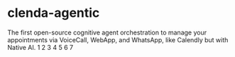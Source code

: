 # clenda-agentic
The first open-source cognitive agent orchestration to manage your appointments via VoiceCall, WebApp, and WhatsApp, like Calendly but with Native AI.
1
2
3
4
5
6
7
